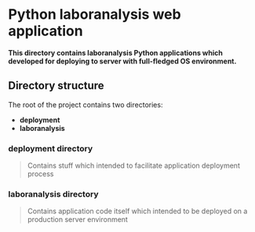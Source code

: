 # Python laboranalysis web application
**This directory contains laboranalysis Python applications which developed for deploying to server with full-fledged OS environment.**

## Directory structure
The root of the project contains two directories: 

* **deployment**
* **laboranalysis**

### deployment directory
> Contains stuff which intended to facilitate application deployment process

### laboranalysis directory
> Contains application code itself which intended to be deployed on a production server environment
